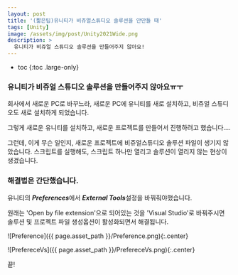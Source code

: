 ```yaml
---
layout: post
title: '(짧은팁)유니티가 비쥬얼스튜디오 솔루션을 안만들 때'
tags: [Unity]
image: /assets/img/post/Unity2021Wide.png
description: >
  유니티가 비쥬얼 스튜디오 솔루션을 만들어주지 않아요!
---
```


* toc
{:toc .large-only}

### 유니티가 비쥬얼 스튜디오 솔루션을 만들어주지 않아요ㅠㅜ

회사에서 새로운 PC로 바꾸느라, 새로운 PC에 유니티를 새로 설치하고, 비쥬얼 스튜디오도 새로 설치하게 되었습니다.

그렇게 새로운 유니티를 설치하고, 새로운 프로젝트를 만들어서 진행하려고 했습니다....

그런데, 이게 무슨 일인지, 새로운 프로젝트에 비쥬얼스튜디오 솔루션 파일이 생기지 않았습니다. 스크립트를 실행해도, 스크립트 하나만 열리고 솔루션이 열리지 않는 현상이 생겼습니다.



### 해결법은 간단했습니다.

유니티의 ***Preferences***에서 ***External Tools***설정을 바꿔줘야했습니다.

원래는 'Open by file extension'으로 되어있는 것을 'Visual Studio'로 바꿔주시면 솔루션 및 프로젝트 파일 생성옵션이 활성화되면서 해결됩니다.

![Preference]({{ page.asset_path }}/Preference.png){:.center}

![PrefereceVs]({{ page.asset_path }}/PrefereceVs.png){:.center}

끝!


